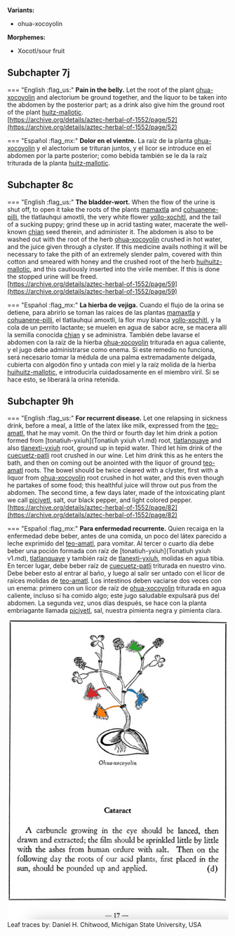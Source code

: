 **Variants:**

- ohua-xocoyolin


**Morphemes:**

- Xocotl/sour fruit


## Subchapter 7j  

=== "English :flag_us:"
    **Pain in the belly.** Let the root of the plant [ohua-xocoyolin](Ohua-xoxocoyolin.md) and alectorium be ground together, and the liquor to be taken into the abdomen by the posterior part; as a drink also give him the ground root of the plant [huitz-mallotic](Huihuitz-mallotic.md).  
    [https://archive.org/details/aztec-herbal-of-1552/page/52](https://archive.org/details/aztec-herbal-of-1552/page/52)  


=== "Español :flag_mx:"
    **Dolor en el vientre.** La raíz de la planta [ohua-xocoyolin](Ohua-xoxocoyolin.md) y el alectorium se trituran juntos, y el licor se introduce en el abdomen por la parte posterior; como bebida también se le da la raíz triturada de la planta [huitz-mallotic](Huihuitz-mallotic.md).  

## Subchapter 8c  

=== "English :flag_us:"
    **The bladder-wort.** When the flow of the urine is shut off, to open it take the roots of the plants [mamaxtla](Mamaxtla.md) and [cohuanene-pilli](Coanenepilli.md), the tlatlauhqui amoxtli, the very white flower [yollo-xochitl](Yollo-xochitl.md), and the tail of a sucking puppy; grind these up in acrid tasting water, macerate the well-known [chian](Chian.md) seed therein, and administer it. The abdomen is also to be washed out with the root of the herb [ohua-xocoyolin](Ohua-xoxocoyolin.md) crushed in hot water, and the juice given through a clyster. If this medicine avails nothing it will be necessary to take the pith of an extremely slender palm, covered with thin cotton and smeared with honey and the crushed root of the herb [huihuitz-mallotic](Huihuitz-mallotic.md), and this cautiously inserted into the virile member. If this is done the stopped urine will be freed.  
    [https://archive.org/details/aztec-herbal-of-1552/page/59](https://archive.org/details/aztec-herbal-of-1552/page/59)  


=== "Español :flag_mx:"
    **La hierba de vejiga.** Cuando el flujo de la orina se detiene, para abrirlo se toman las raíces de las plantas [mamaxtla](Mamaxtla.md) y [cohuanene-pilli](Coanenepilli.md), el tlatlauhqui amoxtli, la flor muy blanca [yollo-xochitl](Yollo-xochitl.md), y la cola de un perrito lactante; se muelen en agua de sabor acre, se macera allí la semilla conocida [chian](Chian.md) y se administra. También debe lavarse el abdomen con la raíz de la hierba [ohua-xocoyolin](Ohua-xoxocoyolin.md) triturada en agua caliente, y el jugo debe administrarse como enema. Si este remedio no funciona, será necesario tomar la médula de una palma extremadamente delgada, cubierta con algodón fino y untada con miel y la raíz molida de la hierba [huihuitz-mallotic](Huihuitz-mallotic.md), e introducirla cuidadosamente en el miembro viril. Si se hace esto, se liberará la orina retenida.  

## Subchapter 9h  

=== "English :flag_us:"
    **For recurrent disease.** Let one relapsing in sickness drink, before a meal, a little of the latex like milk, expressed from the [teo-amatl](Teo-amatl.md), that he may vomit. On the third or fourth day let him drink a potion formed from [tonatiuh-yxiuh](Tonatiuh yxiuh v1.md) root, [tlatlanquaye](Tlatlanquaye.md) and also [tlanexti-yxiuh](Tlanextia-yxiuh.md) root, ground up in tepid water. Third let him drink of the [cuecuetz-patli](Cuecuetz-patli.md) root crushed in our wine. Let him drink this as he enters the bath, and then on coming out be anointed with the liquor of ground [teo-amatl](Teo-amatl.md) roots. The bowel should be twice cleared with a clyster, first with a liquor from [ohua-xocoyolin](Ohua-xoxocoyolin.md) root crushed in hot water, and this even though he partakes of some food; this healthful juice will throw out pus from the abdomen. The second time, a few days later, made of the intoxicating plant we call [piciyetl](Piciyetl.md), salt, our black pepper, and light colored pepper.  
    [https://archive.org/details/aztec-herbal-of-1552/page/82](https://archive.org/details/aztec-herbal-of-1552/page/82)  


=== "Español :flag_mx:"
    **Para enfermedad recurrente.** Quien recaiga en la enfermedad debe beber, antes de una comida, un poco del látex parecido a leche exprimido del [teo-amatl](Teo-amatl.md), para vomitar. Al tercer o cuarto día debe beber una poción formada con raíz de [tonatiuh-yxiuh](Tonatiuh yxiuh v1.md), [tlatlanquaye](Tlatlanquaye.md) y también raíz de [tlanexti-yxiuh](Tlanextia-yxiuh.md), molidas en agua tibia. En tercer lugar, debe beber raíz de [cuecuetz-patli](Cuecuetz-patli.md) triturada en nuestro vino. Debe beber esto al entrar al baño, y luego al salir ser untado con el licor de raíces molidas de [teo-amatl](Teo-amatl.md). Los intestinos deben vaciarse dos veces con un enema: primero con un licor de raíz de [ohua-xocoyolin](Ohua-xoxocoyolin.md) triturada en agua caliente, incluso si ha comido algo; este jugo saludable expulsará pus del abdomen. La segunda vez, unos días después, se hace con la planta embriagante llamada [piciyetl](Piciyetl.md), sal, nuestra pimienta negra y pimienta clara.  

![D_ID250_p017_01_Ohua-xoxocoyolin.png](assets/D_ID250_p017_01_Ohua-xoxocoyolin.png)  
Leaf traces by: Daniel H. Chitwood, Michigan State University, USA  
